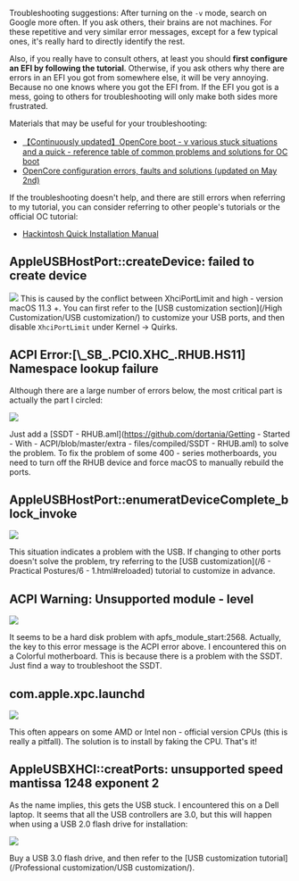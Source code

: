Troubleshooting suggestions: After turning on the `-v` mode, search on Google more often. If you ask others, their brains are not machines. For these repetitive and very similar error messages, except for a few typical ones, it's really hard to directly identify the rest.

Also, if you really have to consult others, at least you should **first configure an EFI by following the tutorial**. Otherwise, if you ask others why there are errors in an EFI you got from somewhere else, it will be very annoying. Because no one knows where you got the EFI from. If the EFI you got is a mess, going to others for troubleshooting will only make both sides more frustrated.

Materials that may be useful for your troubleshooting:

- [【Continuously updated】OpenCore boot - v various stuck situations and a quick - reference table of common problems and solutions for OC boot](http://imacos.top/2021/01/19/0154/)
- [OpenCore configuration errors, faults and solutions (updated on May 2nd)](https://shuiyunxc.github.io/2020/04/06/Faults/index/)

If the troubleshooting doesn't help, and there are still errors when referring to my tutorial, you can consider referring to other people's tutorials or the official OC tutorial:

- [Hackintosh Quick Installation Manual](https://www.yuque.com/hejianzhao/zgnsc5)

## AppleUSBHostPort::createDevice: failed to create device

![](https://seanchang.github.io/picx-images-hosting/20241109/xuanyuan.me-1647739675880.webp) This is caused by the conflict between XhciPortLimit and high - version macOS 11.3 +. You can first refer to the [USB customization section](/High Customization/USB customization/) to customize your USB ports, and then disable `XhciPortLimit` under Kernel -> Quirks.

## ACPI Error:[\\\_SB\_.PCI0.XHC\_.RHUB.HS11] Namespace lookup failure

Although there are a large number of errors below, the most critical part is actually the part I circled:

![](https://seanchang.github.io/picx-images-hosting/20241109/xuanyuan.me-16486487907545.webp) 

Just add a [SSDT - RHUB.aml](https://github.com/dortania/Getting - Started - With - ACPI/blob/master/extra - files/compiled/SSDT - RHUB.aml) to solve the problem. To fix the problem of some 400 - series motherboards, you need to turn off the RHUB device and force macOS to manually rebuild the ports.

## AppleUSBHostPort::enumeratDeviceComplete_block_invoke

![](https://seanchang.github.io/picx-images-hosting/20241109/xuanyuan.me-16487272072775.webp)

This situation indicates a problem with the USB. If changing to other ports doesn't solve the problem, try referring to the [USB customization](/6 - Practical Postures/6 - 1.html#reloaded) tutorial to customize in advance.

## ACPI Warning: Unsupported module - level  

![](https://seanchang.github.io/picx-images-hosting/20241109/xuanyuan.me-16494861313450.webp)

It seems to be a hard disk problem with apfs_module_start:2568. Actually, the key to this error message is the ACPI error above. I encountered this on a Colorful motherboard. This is because there is a problem with the SSDT. Just find a way to troubleshoot the SSDT.

## com.apple.xpc.launchd

![](https://seanchang.github.io/picx-images-hosting/20241109/xuanyuan.me-16501091812562.webp)  

This often appears on some AMD or Intel non - official version CPUs (this is really a pitfall). The solution is to install by faking the CPU. That's it!

## AppleUSBXHCI::creatPorts: unsupported speed mantissa 1248 exponent 2

As the name implies, this gets the USB stuck. I encountered this on a Dell laptop. It seems that all the USB controllers are 3.0, but this will happen when using a USB 2.0 flash drive for installation:

![](https://seanchang.github.io/picx-images-hosting/20241109/xuanyuan.me-16513781971208.webp) 

Buy a USB 3.0 flash drive, and then refer to the [USB customization tutorial](/Professional customization/USB customization/).
